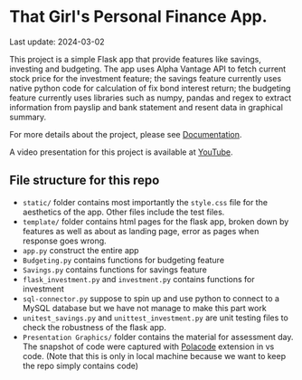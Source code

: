 # That Girl's Personal Finance App.
Last update: 2024-03-02

This project is a simple Flask app that provide features like savings, investing and budgeting. 
The app uses Alpha Vantage API to fetch current stock price for the investment feature; the savings feature currently uses native python code for calculation of fix bond interest return; the budgeting feature currently uses libraries such as numpy, pandas and regex to extract information from payslip and bank statement and resent data in graphical summary. 

For more details about the project, please see [Documentation](./Documentation%20-%20That%20Girl's%20Personal%20Finance%20App.pdf).

A video presentation for this project is available at [YouTube](https://youtu.be/NvrMJsGxq50?feature=shared). 


## File structure for this repo

- `static/` folder contains most importantly the `style.css` file for the aesthetics of the app. Other files include the test files. 
- `template/` folder contains html pages for the flask app, broken down by features as well as about as landing page, error as pages when response goes wrong.
- `app.py` construct the entire app
- `Budgeting.py` contains functions for budgeting feature
- `Savings.py` contains functions for savings feature
- `flask_investment.py` and `investment.py` contains functions for investment
- `sql-connector.py` suppose to spin up and use python to connect to a MySQL database but we have not manage to make this part work
- `unitest_savings.py` and `unittest_investment.py` are unit testing files to check the robustness of the flask app.
- `Presentation Graphics/` folder contains the material for assessment day. The snapshot of code were captured with [Polacode](https://marketplace.visualstudio.com/items?itemName=pnp.polacode) extension in vs code. (Note that this is only in local machine because we want to keep the repo simply contains code)
 
 
